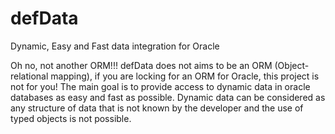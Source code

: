 # defData
Dynamic, Easy and Fast data integration for Oracle

Oh no, not another ORM!!!
defData does not aims to be an ORM (Object-relational mapping), if you are locking for an ORM for Oracle, this project is not for you!
The main goal is to provide access to dynamic data in oracle databases as easy and fast as possible. Dynamic data can be considered as any structure of data that is not known by the developer and the use of typed objects is not possible.
